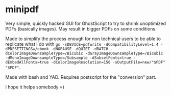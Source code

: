 # minipdf

Very simple, quickly hacked GUI for GhostScript to try to shrink unoptimized PDFs (basically images).
May result in bigger PDFs on some conditions.

Made to simplify the process enough for non technical users to be able to replicate what I do with `gs -sDEVICE=pdfwrite -dCompatibilityLevel=1.4 -dPDFSETTINGS=/ebook -dNOPAUSE -dQUIET -dBATCH -dColorImageDownsampleType=/Bicubic -dGrayImageDownsampleType=/Bicubic -dMonoImageDownsampleType=/Subsample -dSubsetFonts=true -dEmbedAllFonts=true -dColorImageResolution=150 -sOutputFile=new/"$PDF" "$PDF"`.

Made with bash and YAD. Requires postscript for the "conversion" part.

I hope it helps somebody =)
